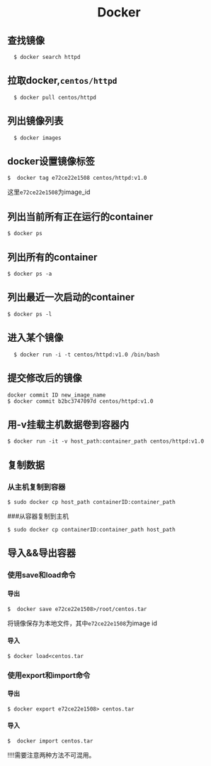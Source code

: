 #  <p align = "center">Docker</p>

## 查找镜像
````
  $ docker search httpd
````
## 拉取docker,``centos/httpd ``
````
  $ docker pull centos/httpd
````
## 列出镜像列表
````
  $ docker images
````
##  docker设置镜像标签
````
$  docker tag e72ce22e1508 centos/httpd:v1.0
````
这里`e72ce22e1508`为image_id
## 列出当前所有正在运行的container 
````
$ docker ps 
````
## 列出所有的container
````
$ docker ps -a
````
## 列出最近一次启动的container 
````
$ docker ps -l 
````

## 进入某个镜像
````
  $ docker run -i -t centos/httpd:v1.0 /bin/bash
````
## 提交修改后的镜像  
````   
docker commit ID new_image_name
$ docker commit b2bc3747097d centos/httpd:v1.0
````

## 用-v挂载主机数据卷到容器内
````
$ docker run -it -v host_path:container_path centos/httpd:v1.0
````

## 复制数据
### 从主机复制到容器
````
$ sudo docker cp host_path containerID:container_path
````
###从容器复制到主机
```
$ sudo docker cp containerID:container_path host_path
``` 
## 导入&&导出容器
### 使用save和load命令
#### 导出
````
$  docker save e72ce22e1508>/root/centos.tar  
````
将镜像保存为本地文件，其中`e72ce22e1508`为image id
#### 导入
````
$ docker load<centos.tar
````
### 使用export和import命令
#### 导出
````
$ docker export e72ce22e1508> centos.tar
````
#### 导入
````
$  docker import centos.tar 
````
 !!!!需要注意两种方法不可混用。





